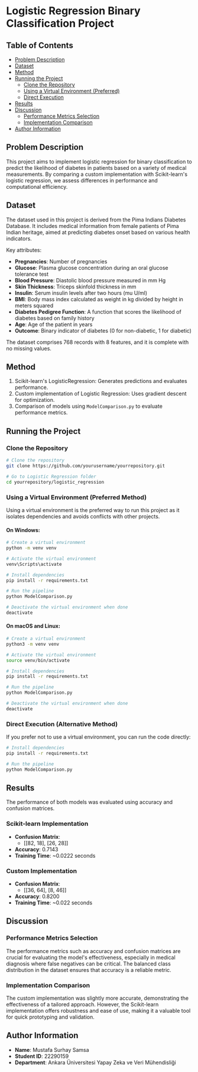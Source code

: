 # Logistic Regression Binary Classification Project

## Table of Contents
- [Problem Description](#problem-description)
- [Dataset](#dataset)
- [Method](#method)
- [Running the Project](#running-the-project)
    - [Clone the Repository](#clone-the-repository)
    - [Using a Virtual Environment (Preferred)](#using-a-virtual-environment-preferred-method)
    - [Direct Execution](#direct-execution-alternative-method)
- [Results](#results)
- [Discussion](#discussion)
    - [Performance Metrics Selection](#performance-metrics-selection)
    - [Implementation Comparison](#implementation-comparison)
- [Author Information](#author-information)

## Problem Description
This project aims to implement logistic regression for binary classification to predict the likelihood of diabetes in patients based on a variety of medical measurements. By comparing a custom implementation with Scikit-learn's logistic regression, we assess differences in performance and computational efficiency.

## Dataset
The dataset used in this project is derived from the Pima Indians Diabetes Database. It includes medical information from female patients of Pima Indian heritage, aimed at predicting diabetes onset based on various health indicators.

Key attributes:

- **Pregnancies**: Number of pregnancies
- **Glucose**: Plasma glucose concentration during an oral glucose tolerance test
- **Blood Pressure**: Diastolic blood pressure measured in mm Hg
- **Skin Thickness**: Triceps skinfold thickness in mm
- **Insulin**: Serum insulin levels after two hours (mu U/ml)
- **BMI**: Body mass index calculated as weight in kg divided by height in meters squared
- **Diabetes Pedigree Function**: A function that scores the likelihood of diabetes based on family history
- **Age**: Age of the patient in years
- **Outcome**: Binary indicator of diabetes (0 for non-diabetic, 1 for diabetic)

The dataset comprises 768 records with 8 features, and it is complete with no missing values.

## Method
1. Scikit-learn's LogisticRegression: Generates predictions and evaluates performance.
2. Custom implementation of Logistic Regression: Uses gradient descent for optimization.
3. Comparison of models using `ModelComparison.py` to evaluate performance metrics.

## Running the Project
### Clone the Repository
```bash
# Clone the repository
git clone https://github.com/yourusername/yourrepository.git

# Go to Logistic Regression folder
cd yourrepository/logistic_regression
```

### Using a Virtual Environment (Preferred Method)
Using a virtual environment is the preferred way to run this project as it isolates dependencies and avoids conflicts with other projects.

#### On Windows:
```bash
# Create a virtual environment
python -m venv venv

# Activate the virtual environment
venv\Scripts\activate

# Install dependencies
pip install -r requirements.txt

# Run the pipeline
python ModelComparison.py

# Deactivate the virtual environment when done
deactivate
```

#### On macOS and Linux:
```bash
# Create a virtual environment
python3 -m venv venv

# Activate the virtual environment
source venv/bin/activate

# Install dependencies
pip install -r requirements.txt

# Run the pipeline
python ModelComparison.py

# Deactivate the virtual environment when done
deactivate
```

### Direct Execution (Alternative Method)
If you prefer not to use a virtual environment, you can run the code directly:
```bash
# Install dependencies
pip install -r requirements.txt

# Run the pipeline
python ModelComparison.py
```

## Results
The performance of both models was evaluated using accuracy and confusion matrices.

### Scikit-learn Implementation
- **Confusion Matrix**:
  - [[82, 18], [26, 28]]
- **Accuracy**: 0.7143
- **Training Time**: ~0.0222 seconds

### Custom Implementation
- **Confusion Matrix**:
  - [[36, 64], [8, 46]]
- **Accuracy**: 0.8200
- **Training Time**: ~0.022 seconds

## Discussion
### Performance Metrics Selection
The performance metrics such as accuracy and confusion matrices are crucial for evaluating the model's effectiveness, especially in medical diagnosis where false negatives can be critical. The balanced class distribution in the dataset ensures that accuracy is a reliable metric.

### Implementation Comparison
The custom implementation was slightly more accurate, demonstrating the effectiveness of a tailored approach. However, the Scikit-learn implementation offers robustness and ease of use, making it a valuable tool for quick prototyping and validation.

## Author Information
- **Name**: Mustafa Surhay Samsa
- **Student ID**: 22290159
- **Department**: Ankara Üniversitesi Yapay Zeka ve Veri Mühendisliği
